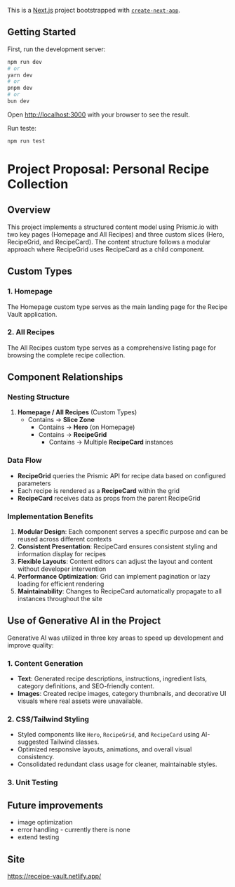 This is a [Next.js](https://nextjs.org) project bootstrapped with [`create-next-app`](https://nextjs.org/docs/app/api-reference/cli/create-next-app).

## Getting Started

First, run the development server:

```bash
npm run dev
# or
yarn dev
# or
pnpm dev
# or
bun dev
```

Open [http://localhost:3000](http://localhost:3000) with your browser to see the result.

Run teste:
```bash
npm run test
```


# Project Proposal: Personal Recipe Collection

## Overview
This project implements a structured content model using Prismic.io with two key pages (Homepage and All Recipes) and three custom slices (Hero, RecipeGrid, and RecipeCard). The content structure follows a modular approach where RecipeGrid uses RecipeCard as a child component.

## Custom Types
### 1. Homepage
The Homepage custom type serves as the main landing page for the Recipe Vault application.
### 2. All Recipes
The All Recipes custom type serves as a comprehensive listing page for browsing the complete recipe collection.

## Component Relationships
### Nesting Structure
1. **Homepage / All Recipes** (Custom Types)
    - Contains → **Slice Zone**
        - Contains → **Hero** (on Homepage)
        - Contains → **RecipeGrid**
            - Contains → Multiple **RecipeCard** instances
### Data Flow
- **RecipeGrid** queries the Prismic API for recipe data based on configured parameters
- Each recipe is rendered as a **RecipeCard** within the grid
- **RecipeCard** receives data as props from the parent RecipeGrid

### Implementation Benefits
1. **Modular Design**: Each component serves a specific purpose and can be reused across different contexts
2. **Consistent Presentation**: RecipeCard ensures consistent styling and information display for recipes
3. **Flexible Layouts**: Content editors can adjust the layout and content without developer intervention
4. **Performance Optimization**: Grid can implement pagination or lazy loading for efficient rendering
5. **Maintainability**: Changes to RecipeCard automatically propagate to all instances throughout the site

## Use of Generative AI in the Project
Generative AI was utilized in three key areas to speed up development and improve quality:
### 1. **Content Generation**
- **Text**: Generated recipe descriptions, instructions, ingredient lists, category definitions, and SEO-friendly content.
- **Images**: Created recipe images, category thumbnails, and decorative UI visuals where real assets were unavailable.

### 2. **CSS/Tailwind Styling**
- Styled components like `Hero`, `RecipeGrid`, and `RecipeCard` using AI-suggested Tailwind classes.
- Optimized responsive layouts, animations, and overall visual consistency.
- Consolidated redundant class usage for cleaner, maintainable styles.

### 3. **Unit Testing**

## Future improvements
- image optimization
- error handling - currently there is none
- extend testing

## Site
https://receipe-vault.netlify.app/

